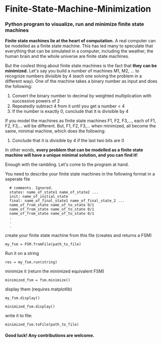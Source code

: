 # Finite-State-Machine-Minimization
### Python program to visualize, run and minimize finite state machines

**Finite state machines lie at the heart of computation.**
A real computer can be modelled as a finite state machine. This has led many to speculate that everything that can be simulated in a computer, including the weather, the human brain and the whole universe are finite state machines.

But the coolest thing about finite state machines is the fact that **they can be minimized.**
Let's say you build a number of machines M1, M2, ... to recognize numbers divisible by 4 (each one solving the problem in a different way). One of the machine takes a binary number as input and does the following:
  1. Convert the binary number to decimal by weighted multiplication with successive powers of 2
  2. Repeatedly subtract 4 from it until you get a number < 4
  3. If the number is exactly 0, conclude that it is divisible by 4

If you model the machines as finite state machines F1, F2, F3,..., each of F1, F2, F3,... will be different.
But, F1, F2, F3,... when minimized, all become the same, minimal machine, which does the following:
  1. Conclude that it is divisible by 4 if the last two bits are 0

In other words, **every problem that can be modelled as a finite state machine will have a unique minimal solution, and you can find it!**

Enough with the rambling. Let's come to the program at hand.

You need to describe your finite state machines in the following format in a seperate file
```
  # comments. Ignored.
  states: name_of_state1 name_of_state2 ...
  init: name_of_initial_state
  final: name_of_final_state1 name_of_final_state_2 ...
  name_of_from_state name_of_to_state 0/1
  name_of_from_state name_of_to_state 0/1
  name_of_from_state name_of_to_state 0/1
  .
  .
  .
```
  
create your finite state machine from this file (creates and returns a FSM)

``my_fsm = FSM.fromFile(path_to_file)``

Run it on a string

``res = my_fsm.run(string)``

minimize it (return the minimized equivalent FSM)

``minimized_fsm = fsm.minimize()``

display them (requires matplotlib)

``my_fsm.display()``

``minimized_fsm.display()``

write it to file:

``minimized_fsm.toFile(path_to_file)``

#### Good luck! Any contributions are welcome.
  
